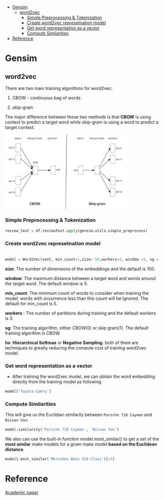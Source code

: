 <!--ts-->
   * [Gensim](#gensim)
      * [word2vec](#word2vec)
         * [Simple Preprocessing &amp; Tokenization](#simple-preprocessing--tokenization)
         * [Create word2vec represetnation model](#create-word2vec-represetnation-model)
         * [Get word representation as a vector](#get-word-representation-as-a-vector)
         * [Compute Similarities](#compute-similarities)
   * [Reference](#reference)

<!-- Added by: gil_diy, at: Sat 12 Mar 2022 18:28:42 IST -->

<!--te-->

# Gensim

## word2vec


There are two main training algorithms for word2vec:

1) CBOW - continuous bag of words

2) skip-gram

The major difference between these two methods is that **CBOW** is using context to predict a target word while skip-gram is using a word to predict a target context.

<p align="center" style="width:400px;" >
  <img src="images/nlp/word2vec.jpg" title="tool tip here">
</p>


### Simple Preprocessing & Tokenization

```python
review_text = df.reviewText.apply(gensim.utils.simple_preprocess)
```

### Create word2vec represetnation model
```python

model = Word2Vec(sent, min_count=1,size= 50,workers=3, window =3, sg = 1)
```

**size**: The number of dimensions of the embeddings and the default is 100.

**window**: The maximum distance between a target word and words around the target word. The default window is 5.

**min_count**: The minimum count of words to consider when training the model; words with occurrence less than this count will be ignored. The default for min_count is 5.

**workers** : The number of partitions during training and the default workers is 3.

**sg**: The training algorithm, either CBOW(0) or skip gram(1). The default training algorithm is CBOW.

**hs**: **Hierarchical Softmax** or **Negative Sampling**. both of them are techniques to greatly reducing the compute cost of training word2vec model.

### Get word representation as a vector 

* After training the word2vec model, we can obtain the word embedding directly from the training model as following.

```python
model['Toyota Camry']
```

### Compute Similarities

This will give us the Euclidian similarity between `Porsche 718 Cayman` and `Nissan Van`:

```python
model.similarity('Porsche 718 Cayman', 'Nissan Van')
```


We also can use the built-in function model.most_similar() to get a set of the **most similar** make models for a given make model **based on the Euclidean distance**.

```python
model1.most_similar('Mercedes-Benz SLK-Class')[:5]
```

# Reference

[Academic paper](https://arxiv.org/pdf/1301.3781.pdf)
